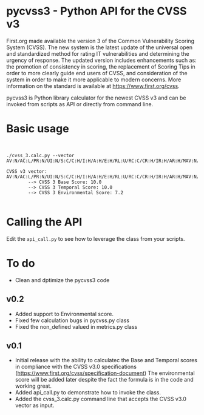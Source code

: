 # pycvss3 - Python API for the CVSS v3

First.org made available the version 3 of the Common Vulnerability Scoring System (CVSS). The new system is the latest update of the universal open and standardized method for rating IT vulnerabilities and determining the urgency of response. 
The updated version includes enhancements such as: the promotion of consistency in scoring, the replacement of Scoring Tips in order to more clearly guide end users of CVSS, and consideration of the system in order to make it more applicable to modern concerns. More information on the standard is available at https://www.first.org/cvss.

pycvss3 is Python library calculator for the newest CVSS v3 and can be invoked from scripts as API or directly from command line.  

Basic usage
==============
<pre><code> 

./cvss_3.calc.py --vector AV:N/AC:L/PR:N/UI:N/S:C/C:H/I:H/A:H/E:H/RL:U/RC:C/CR:H/IR:H/AR:H/MAV:N/MAC:L/MPR:H/MUI:N/MS:U/MC:L/MI:H/MA:L 

CVSS v3 vector: AV:N/AC:L/PR:N/UI:N/S:C/C:H/I:H/A:H/E:H/RL:U/RC:C/CR:H/IR:H/AR:H/MAV:N/MAC:L/MPR:H/MUI:N/MS:U/MC:L/MI:H/MA:L
        --> CVSS 3 Base Score: 10.0
        --> CVSS 3 Temporal Score: 10.0
        --> CVSS 3 Environmental Score: 7.2

</code></pre>

Calling the API
==============

Edit the `api_call.py` to see how to leverage the class from your scripts.

To do
==============

* Clean and dptimize the pycvss3 code

v0.2
---------
* Added support to Environmental score. 
* Fixed few calculation bugs in pycvss.py class
* Fixed the non_defined valued in  metrics.py class

v0.1
---------
* Initial release with the ability to calculatec the Base and Temporal scores in compliance with the CVSS v3.0 specifications  (https://www.first.org/cvss/specification-document)
The environmental score will be added later despite the fact the formula is in the code and working great. 
* Added api_call.py to demonstrate how to invoke the class.
* Added the cvss_3.calc.py command line that accepts the CVSS v3.0 vector as input.
